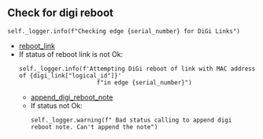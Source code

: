 ## Check for digi reboot
```
self._logger.info(f"Checking edge {serial_number} for DiGi Links")
```
* [reboot_link](../../repositories/digi_repository/reboot_link.md)
* If status of reboot link is not Ok:
  ```
  self._logger.info(f'Attempting DiGi reboot of link with MAC address of {digi_link["logical_id"]}'
                        f"in edge {serial_number}")
  ```
  * [append_digi_reboot_note](../../repositories/bruin_repository/append_digi_reboot_note.md)
  * If status not Ok:
    ```
    self._logger.warning(f" Bad status calling to append digi reboot note. Can't append the note")
    ```